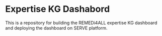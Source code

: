 # Expertise KG Dashabord

This is a repository for building the REMEDi4ALL expertise KG dashboard and deploying the dashboard on SERVE platform.
